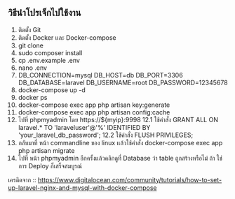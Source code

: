 ## วิธีนำโปรเจ็กไปใช้งาน

1.  ติดตั้ง Git
2.  ติดตั้ง Docker เเละ Docker-compose
3.  git clone
4.  sudo composer install
5.  cp .env.example .env
6.  nano .env
7.  DB_CONNECTION=mysql
    DB_HOST=db
    DB_PORT=3306
    DB_DATABASE=laravel
    DB_USERNAME=root
    DB_PASSWORD=12345678
8.  docker-compose up -d
9.  docker ps
10. docker-compose exec app php artisan key:generate
11. docker-compose exec app php artisan config:cache
12. ไปที่ phpmyadmin โดย https://\${myip}:9998
    12.1 ใช้คำสั่ง GRANT ALL ON laravel.\* TO 'laraveluser'@'%' IDENTIFIED BY 'your_laravel_db_password';
    12.2 ใช้คำสั่ง FLUSH PRIVILEGES;
13. กลับมาที่ หน้า commandline ของ linux เเล้วใช้คำสั่ง docker-compose exec app php artisan migrate
14. ไปที่ หน้า phpmyadmin อีกครั้งเเล้วคลิกดูที่ Database ว่า table ถูกสร้างหรือไม่ ถ้า ใช่ การ Deploy ก็เสร็จสมบูรณ์

เครดิดจาก :: https://www.digitalocean.com/community/tutorials/how-to-set-up-laravel-nginx-and-mysql-with-docker-compose
